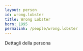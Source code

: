 ```yaml
---
layout: person
id: wrong.lobster
title: Wrong Lobster
born: 1995
permalink: /people/wrong.lobster
---
```


Dettagli della persona 